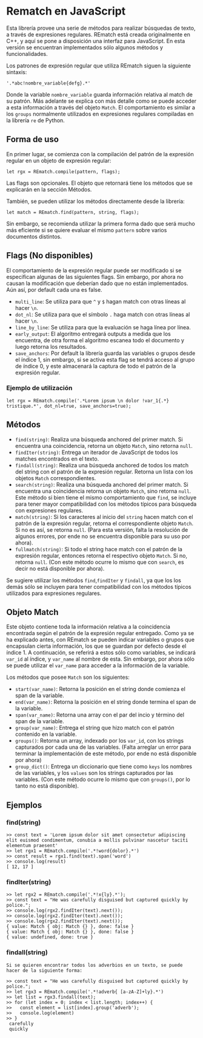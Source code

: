 # Rematch en JavaScript

Esta librería provee una serie de métodos para realizar búsquedas de texto, a través de expresiones regulares.
REmatch está creada originalmente en C++, y aquí se pone a disposición una interfaz para JavaScript. En esta versión se encuentran implementados sólo algunos métodos y funcionalidades.

Los patrones de expresión regular que utiliza REmatch siguen la siguiente sintaxis:

    '.*abc!nombre_variable{defg}.*'

Donde la variable `nombre_variable` guarda información relativa al match de su patrón. Más adelante se explica con más detalle como se puede acceder a esta información a través del objeto `Match`. El comportamiento es similar a los `groups` normalmente utilizados en expresiones regulares compiladas en la librería `re` de Python.

## Forma de uso

En primer lugar, se comienza con la compilación del patrón de la expresión regular en un objeto de expresión regular:

    let rgx = REmatch.compile(pattern, flags);

Las flags son opcionales. El objeto que retornará tiene los métodos que se explicarán en la sección Métodos.

También, se pueden utilizar los métodos directamente desde la librería:

    let match = REmatch.find(pattern, string, flags);

Sin embargo, se recomienda utilizar la primera forma dado que será mucho más eficiente si se quiere evaluar el mismo `pattern` sobre varios documentos distintos.

## Flags (No disponibles)

El comportamiento de la expresión regular puede ser modificado si se especifican algunas de las siguientes flags. Sin embargo, por ahora no causan la modificación que deberían dado que no están implementados. Aún así, por default cada una es false.

* `multi_line`: Se utiliza para que `^` y `$` hagan match con otras líneas al hacer `\n`.
* `dot_nl`: Se utiliza para que el símbolo `.` haga match con otras líneas al hacer `\n`.
* `line_by_line`: Se utiliza para que la evaluación se haga línea por línea.
* `early_output`: El algoritmo entregará outputs a medida que los encuentra, de otra forma el algoritmo escanea todo el documento y luego retorna los resultados.
* `save_anchors`: Por default la librería guarda las variables o grupos desde el índice 1, sin embargo, si se activa esta flag se tendrá acceso al grupo de índice 0, y este almacenará la captura de todo el patrón de la expresión regular. 

### Ejemplo de utilización

    let rgx = REmatch.compile('.*Lorem ipsum \n dolor !var_1{.*} tristique.*', dot_nl=true, save_anchors=true);

## Métodos

* `find(string)`: Realiza una búsqueda anchored del primer match. Si encuentra una coincidencia, retorna un objeto `Match`, sino retorna `null`.
* `findIter(string)`: Entrega un iterador de JavaScript de todos los matches encontrados en el texto.
* `findall(string)`: Realiza una búsqueda anchored de todos los match del string con el patrón de la expresión regular. Retorna un lista con los objetos `Match` correspondientes.
* `search(string)`: Realiza una búsqueda anchored del primer match. Si encuentra una coincidencia retorna un objeto `Match`, sino retorna `null`. Este método si bien tiene el mismo comportamiento que `find`, se incluye para tener mayor compatibilidad con los métodos típicos para búsqueda con expresiones regulares.
* `match(string)`: Si los caracteres al inicio del `string` hacen match con el patrón de la expresión regular, retorna el correspondiente objeto `Match`. Si no es así, se retorna `null`. (Para esta versión, falta la resolución de algunos errores, por ende no se encuentra disponible para su uso por ahora).
* `fullmatch(string)`: Si todo el string hace match con el patrón de la expresión regular, entonces retorna el respectivo objeto `Match`. Si no, retorna `null`. (Con este método ocurre lo mismo que con `search`, es decir no está disponible por ahora).

Se sugiere utilizar los métodos `find`,`findIter` y `findall`, ya que los los demás sólo se incluyen para tener compatibilidad con los métodos típicos utilizados para expresiones regulares.

## Objeto Match

Este objeto contiene toda la información relativa a la coincidencia encontrada según el patrón de la expresión regular entregado. Como ya se ha explicado antes, con REmatch se pueden indicar variables o grupos que encapsulan cierta información, los que se guardan por defecto desde el índice 1. A continuación, se referirá a estos sólo como variables, se indicará `var_id` al índice, y `var_name` al nombre de esta. Sin embargo, por ahora sólo se puede utilizar el `var_name` para acceder a la información de la variable.

Los métodos que posee `Match` son los siguientes:

* `start(var_name)`: Retorna la posición en el string donde comienza el span de la variable.
* `end(var_name)`: Retorna la posición en el string donde termina el span de la variable.
* `span(var_name)`: Retorna una array con el par del incio y término del span de la variable.
* `group(var_name)`: Entrega el string que hizo match con el patrón contenido en la variable.
* `groups()`: Retorna un array, indexado por los `var_id`, con los strings capturados por cada una de las variables. (Falta arreglar un error para terminar la implementación de este método, por ende no está disponible por ahora)
* `group_dict()`: Entrega un diccionario que tiene como `keys` los nombres de las variables, y los `values` son los strings capturados por las variables. (Con este método ocurre lo mismo que con `groups()`, por lo tanto no está disponible).

## Ejemplos

### find(string)

    >> const text = 'Lorem ipsum dolor sit amet consectetur adipiscing elit euismod condimentum, conubia a mollis pulvinar nascetur taciti elementum praesent'
    >> let rgx1 = REmatch.compile('.*!word{dolor}.*')
    >> const result = rgx1.find(text).span('word')
    >> console.log(result)
    [ 12, 17 ]

### findIter(string)

    >> let rgx2 = REmatch.compile('.*!x{ly}.*');
    >> const text = "He was carefully disguised but captured quickly by police.";
    >> console.log(rgx2.findIter(text).next());
    >> console.log(rgx2.findIter(text).next());
    >> console.log(rgx2.findIter(text).next());
    { value: Match { obj: Match {} }, done: false }
    { value: Match { obj: Match {} }, done: false }
    { value: undefined, done: true }

### findall(string)
    Si se quieren encontrar todos los adverbios en un texto, se puede hacer de la siguiente forma:
    
    >> const text = "He was carefully disguised but captured quickly by police.";
    >> let rgx3 = REmatch.compile('.*!adverb{ [a-zA-Z]+ly}.*')
    >> let list = rgx3.findall(text);
    >> for (let index = 0; index < list.length; index++) {
    >>   const element = list[index].group('adverb');
    >>   console.log(element)
    >> }
     carefully
     quickly
